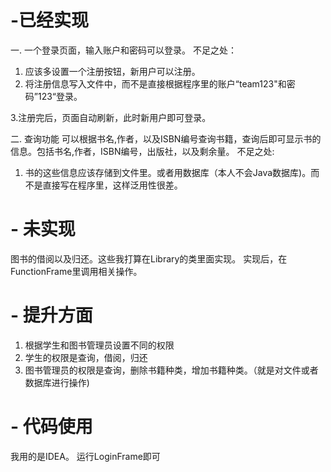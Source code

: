 # -已经实现
一. 一个登录页面，输入账户和密码可以登录。 
不足之处：
1. 应该多设置一个注册按钮，新用户可以注册。
2. 将注册信息写入文件中，而不是直接根据程序里的账户“team123"和密码”123“登录。
   
3.注册完后，页面自动刷新，此时新用户即可登录。

二. 查询功能
可以根据书名,作者，以及ISBN编号查询书籍，查询后即可显示书的信息。包括书名,作者，ISBN编号，出版社，以及剩余量。
不足之处: 
1. 书的这些信息应该存储到文件里。或者用数据库（本人不会Java数据库)。而不是直接写在程序里，这样泛用性很差。

# - 未实现
图书的借阅以及归还。这些我打算在Library的类里面实现。
实现后，在FunctionFrame里调用相关操作。

# - 提升方面
1. 根据学生和图书管理员设置不同的权限
2. 学生的权限是查询，借阅，归还
3. 图书管理员的权限是查询，删除书籍种类，增加书籍种类。（就是对文件或者数据库进行操作)

# - 代码使用
我用的是IDEA。 运行LoginFrame即可
